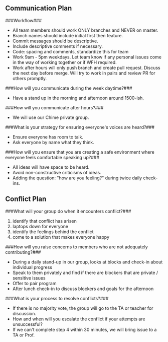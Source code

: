 ## Communication Plan

###Workflow###

* All team members should work ONLY branches and NEVER on master.
* Branch names should include initial first then feature.
* Commit messages should be descriptive.
* Include descriptive comments if necessary.
* Code: spacing and comments, standardize this for team
* Work 9am - 5pm weekdays.  Let team know if any personal issues come in the way of working together or if WFH required.
* Work after hours will only push branch and create pull request. Discuss the next day before merge. Will try to work in pairs and review PR for others promptly.

###How will you communicate during the week daytime?###

* Have a stand up in the morning and afternoon around 1500-ish.

###How will you communicate after hours?###
* We will use our Chime private group.

###What is your strategy for ensuring everyone's voices are heard?###

* Ensure everyone has room to talk. 
* Ask everyone by name what they think.

###How will you ensure that you are creating a safe environment where everyone feels comfortable speaking up?###
* All ideas will have space to be heard. 
* Avoid non-constructive criticisms of ideas. 
* Adding the question: "how are you feeling?" during twice daily check-ins.

## Conflict Plan

###What will your group do when it encounters conflict?###

1. identify that conflict has arisen
2. laptops down for everyone
3. identify the feelings behind the conflict
4. come to a solution that makes everyone happy

###How will you raise concerns to members who are not adequately contributing?###

* During a daily stand-up in our group, looks at blocks and check-in about individual progress
* Speak to them privately and find if there are blockers that are private / sensitive issues
* Offer to pair program
* After lunch check-in to discuss blockers and goals for the afternoon

###What is your process to resolve conflicts?###

* If there is no majority vote, the group will go to the TA or teacher for discussion.
* How and when will you escalate the conflict if your attempts are unsuccessful?
* If we can't complete step 4 within 30 minutes, we will bring issue to a TA or Prof.


